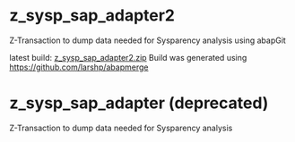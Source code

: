 # z_sysp_sap_adapter2 

Z-Transaction to dump data needed for Sysparency analysis using abapGit

latest build: [z_sysp_sap_adapter2.zip](https://github.com/reqpool/z_sysp_sap_adapter/files/10517741/z_sysp_sap_adapter2.zip)
Build was generated using https://github.com/larshp/abapmerge


# z_sysp_sap_adapter (deprecated)

Z-Transaction to dump data needed for Sysparency analysis
